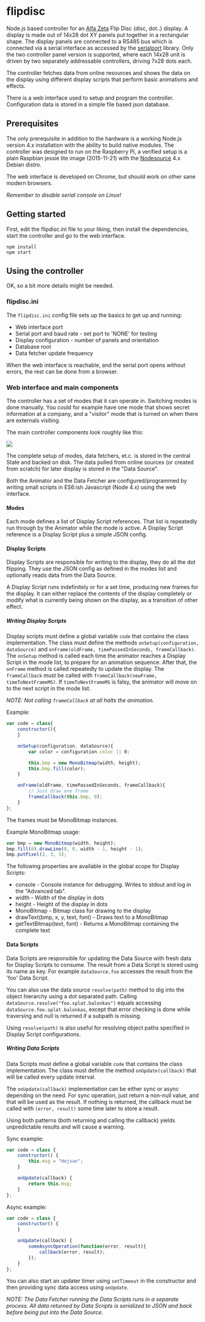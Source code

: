 # flipdisc

Node.js based controller for an [Alfa Zeta](http://www.flipdots.com) Flip Disc (disc, dot..) display.
A display is made out of 14x28 dot XY panels put together in a rectangular shape. The display panels
are connected to a RS485 bus which is connected via a serial interface as accessed by the
[serialport](https://www.npmjs.com/package/serialport) library. Only the two controller panel version
is supported, where each 14x28 unit is driven by two separately addressable controllers, driving
7x28 dots each.

The controller fetches data from online resources and shows the data on the display using different
display scripts that perform basic animations and effects.

There is a web interface used to setup and program the controller. Configuration data is stored in
a simple file based json database.

## Prerequisites

The only prerequisite in addition to the hardware is a working Node.js version 4.x installation with
the ability to build native modules. The controller was designed to run on the Raspberry Pi,
a verified setup is a plain Raspbian jessie lite image (2015-11-21) with the
[Nodesource](https://deb.nodesource.com) 4.x Debian distro.

The web interface is developed on Chrome, but should work on other sane modern browsers.

*Remember to disable serial console on Linux!*

## Getting started

First, edit the flipdisc.ini file to your liking, then install the dependencies, start the controller
and go to the web interface.

    npm install
    npm start

## Using the controller

OK, so a bit more details might be needed.

### flipdisc.ini
The `flipdisc.ini` config file sets up the basics to get up and running:

* Web interface port
* Serial port and baud rate - set port to 'NONE' for testing
* Display configuration - number of panels and orientation
* Database root
* Data fetcher update frequency

When the web interface is reachable, and the serial port opens without errors, the
rest can be done from a browser.

### Web interface and main components

The controller has a set of modes that it can operate in. Switching modes is done manually.
You could for example have one mode that shows secret information at a company, and a
"visitor" mode that is turned on when there are externals visiting.

The main controller components look roughly like this:

<img src="http://yuml.me/diagram/scruffy/class/[Controller]<-.-notifies[State], [Controller]<&gt;-&gt;[Data Fetcher], [Controller]<&gt;-&gt;[Animator], [Animator]reads-&gt;[Data Source], [Data Fetcher]updates-&gt;[Data Source], [Animator]-&gt;[Display driver], [note:Runs in a separate process {bg:cornsilk}]-.-[Data Fetcher], [Web Interface]<-.-&gt;[State], [Controller]notifies-.-&gt;[Web Interface{bg:orange}]"/>


The complete setup of modes, data fetchers, et.c. is stored in the central State and backed on disk.
The data pulled from online sources (or created from scratch) for later display is stored in the "Data Source".

Both the Animator and the Data Fetcher are configured/programmed by writing small scripts in ES6:ish Javascript (Node 4.x)
using the web interface.

#### Modes
Each mode defines a list of Display Script references. That list is repeatedly run through by the Animator
while the mode is active. A Display Script reference is a Display Script plus a simple JSON config.

#### Display Scripts
Display Scripts are responsible for writing to the display, they do all the dot flipping.
They use the JSON config as defined in the modes list and optionally reads data from the Data Source.

A Display Script runs indefinitely or for a set time, producing new frames for the display.
It can either replace the contents of the display completely or modify what is currently
being shown on the display, as a transition of other effect.

##### Writing Display Scripts
Display scripts must define a global variable `code` that contains the class implementation.
The class must define the methods `onSetup(configuration, dataSource)` and
`onFrame(oldFrame, timePassedInSeconds, frameCallback)`. The `onSetup` method is called each
time the animator reaches a Display Script in the mode list, to prepare for an animation
sequence. After that, the `onFrame` method is called repeatedly to update the display.
The `frameCallback` must be called with `frameCallback(newFrame, timeToNextFrameMS)`.
If `timeToNextFrameMS` is falsy, the animator will move on to the next script in the mode list.

*NOTE: Not calling `frameCallback` at all halts the animation.*

Example:
```javascript
var code = class{
	constructor(){
	}

	onSetup(configuration, dataSource){
		var color = configuration.color || 0;

		this.bmp = new MonoBitmap(width, height);
		this.bmp.fill(color);
	}

	onFrame(oldFrame, timePassedInSeconds, frameCallback){
		// Just draw one frame
		frameCallback(this.bmp, 0);
	}
};
```

The frames must be MonoBitmap instances.

Example MonoBitmap usage:
```javascript
var bmp = new MonoBitmap(width, height);
bmp.fill(0).drawLine(0, 0, width - 1, height - 1);
bmp.putPixel(3, 3, 1);
```

The following properties are available in the global scope for Display Scripts:
   * console - Console instance for debugging. Writes to stdout and log in the "Advanced tab".
   * width - Width of the display in dots
   * height - Height of the display in dots
   * MonoBitmap - Bitmap class for drawing to the display
   * drawText(bmp, x, y, text, font) - Draws text to a MonoBitmap
   * getTextBitmap(text, font) - Returns a MonoBitmap containing the complete text

#### Data Scripts
Data Scripts are responsible for updating the Data Source with fresh data
for Display Scripts to consume. The result from a Data Script is stored
using its name as key. For example `dataSource.foo` accesses the result
from the 'foo' Data Script.

You can also use the data source `resolve(path)` method to dig into the object
hierarchy using a dot separated path. Calling `dataSource.resolve("foo.splat.balonkas")`
equals accessing `dataSource.foo.splat.balonkas`, except that error checking is
done while traversing and null is returned if a subpath is missing.

Using `resolve(path)` is also useful for resolving object paths specified
in Display Script configurations.

##### Writing Data Scripts
Data Scripts must define a global variable `code` that contains the class implementation.
The class must define the method `onUpdate(callback)` that will be called every update
interval.

The `onUpdate(callback)` implementation can be either sync or async depending on the need.
For sync operation, just return a non-null value, and that will be used as the result.
If nothing is returned, the callback must be called with `(error, result)` some time
later to store a result.

Using both patterns (both returning and calling the callback) yields unpredictable results
and will cause a warning.

Sync example:
```javascript
var code = class {
	constructor() {
		this.msg = "Hejsan";
	}

	onUpdate(callback) {
		return this.msg;
	}
};
```

Async example:
```javascript
var code = class {
	constructor() {
	}

	onUpdate(callback) {
		someAsyncOperation(function(error, result){
			callback(error, result);
		});
	}
};
```

You can also start an updater timer using `setTimeout` in the constructor and then
providing sync data access using `onUpdate`.

*NOTE: The Data Fetcher running the Data Scripts runs in a separate process. All data returned
by Data Scripts is serialized to JSON and back before being put into the Data Source.*
